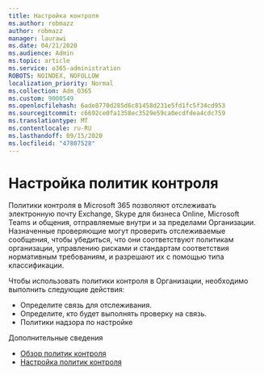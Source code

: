 ```yaml
---
title: Настройка контроля
ms.author: robmazz
author: robmazz
manager: laurawi
ms.date: 04/21/2020
ms.audience: Admin
ms.topic: article
ms.service: o365-administration
ROBOTS: NOINDEX, NOFOLLOW
localization_priority: Normal
ms.collection: Adm_O365
ms.custom: 9000549
ms.openlocfilehash: 6ade8770d285d6c81458d231e5fd1fc5f34cd953
ms.sourcegitcommit: c6692ce0fa1358ec3529e59ca0ecdfdea4cdc759
ms.translationtype: MT
ms.contentlocale: ru-RU
ms.lasthandoff: 09/15/2020
ms.locfileid: "47807528"
---
```

# <a name="configure-supervision-policies"></a>Настройка политик контроля

Политики контроля в Microsoft 365 позволяют отслеживать электронную почту Exchange, Skype для бизнеса Online, Microsoft Teams и общения, отправляемые внутри и за пределами Организации. Назначенные проверяющие могут проверить отслеживаемые сообщения, чтобы убедиться, что они соответствуют политикам организации, управлению рисками и стандартам соответствия нормативным требованиям, и разрешают их с помощью типа классификации.

Чтобы использовать политики контроля в Организации, необходимо выполнить следующие действия:

- Определите связь для отслеживания.
- Определите, кто будет выполнять проверку на связь.
- Политики надзора по настройке

Дополнительные сведения

- [Обзор политик контроля](https://docs.microsoft.com/microsoft-365/compliance/supervision-policies)
- [Настройка политик контроля](https://docs.microsoft.com/microsoft-365/compliance/configure-supervision-policies)
